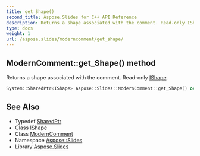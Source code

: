 ```yaml
---
title: get_Shape()
second_title: Aspose.Slides for C++ API Reference
description: Returns a shape associated with the comment. Read-only IShape.
type: docs
weight: 1
url: /aspose.slides/moderncomment/get_shape/
---
```

## ModernComment::get_Shape() method


Returns a shape associated with the comment. Read-only [IShape](../../ishape/).

```cpp
System::SharedPtr<IShape> Aspose::Slides::ModernComment::get_Shape() override
```

## See Also

* Typedef [SharedPtr](../../../system/sharedptr/)
* Class [IShape](../../ishape/)
* Class [ModernComment](../)
* Namespace [Aspose::Slides](../../)
* Library [Aspose.Slides](../../../)